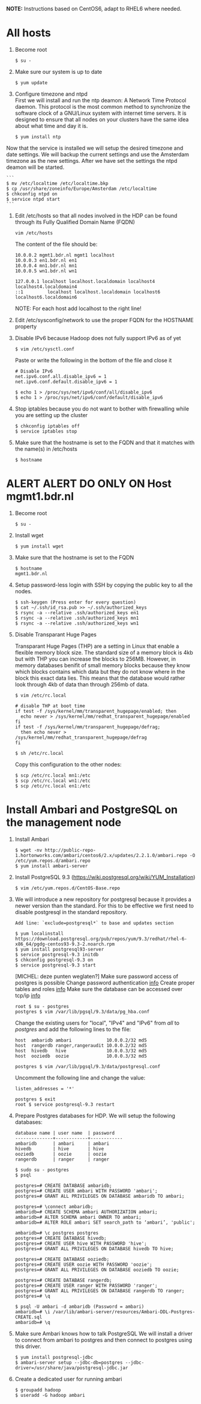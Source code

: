 **NOTE:** Instructions based on CentOS6, adapt to RHEL6 where needed.

# All hosts

1. Become root

    ```
    $ su -
    ```

1. Make sure our system is up to date

    ```
    $ yum update
    ```

1. Configure timezone and ntpd  
First we will install and run the ntp deamon: A Network Time Protocol daemon. This protocol is the most common method to synchronize the software clock of a GNU/Linux system with internet time servers. It is designed to ensure that all nodes on your clusters have the same idea about what time and day it is.
    
    ```
    $ yum install ntp
    ```
Now that the service is installed we will setup the desired timezone and date settings. We will backup the current settings and use the Amsterdam timezone as the new settings. After we have set the settings the ntpd deamon will be started.
    
    ```
    $ mv /etc/localtime /etc/localtime.bkp
    $ cp /usr/share/zoneinfo/Europe/Amsterdam /etc/localtime
    $ chkconfig ntpd on
    $ service ntpd start
    ```

1. Edit /etc/hosts so that all nodes involved in the HDP can be found through its Fully Qualified Domain Name (FQDN)

    ```
    vim /etc/hosts
    ```
    
    The content of the file should be:
    
    ```
	10.0.0.2 mgmt1.bdr.nl mgmt1 localhost
	10.0.0.3 en1.bdr.nl en1
	10.0.0.4 mn1.bdr.nl mn1
	10.0.0.5 wn1.bdr.nl wn1

	127.0.0.1 localhost localhost.localdomain localhost4 localhost4.localdomain4
	::1         localhost localhost.localdomain localhost6 localhost6.localdomain6
    ```
   
    NOTE: For each host add localhost to the right line!
   
1. Edit /etc/sysconfig/network to use the proper FQDN for the HOSTNAME property

1. Disable IPv6 because Hadoop does not fully support IPv6 as of yet

    ```
    $ vim /etc/sysctl.conf
    ```

    Paste or write the following in the bottom of the file and close it

    ```
    # Disable IPv6
    net.ipv6.conf.all.disable_ipv6 = 1
    net.ipv6.conf.default.disable_ipv6 = 1
    ```
    ```
    $ echo 1 > /proc/sys/net/ipv6/conf/all/disable_ipv6
    $ echo 1 > /proc/sys/net/ipv6/conf/default/disable_ipv6
    ```

1. Stop iptables because you do not want to bother with firewalling while you are setting up the cluster

    ```
    $ chkconfig iptables off
    $ service iptables stop
    ```

1. Make sure that the hostname is set to the FQDN and that it matches with the
   name(s) in /etc/hosts

    ```
    $ hostname
    ```

# ALERT ALERT DO ONLY ON Host mgmt1.bdr.nl

1. Become root

    ```
    $ su -
    ```

1. Install wget
    
    ```
    $ yum install wget
    ```
    
1. Make sure that the hostname is set to the FQDN

    ```
    $ hostname
    mgmt1.bdr.nl
    ```
    
1. Setup password-less login with SSH by copying the public key to all the nodes.

    ```
    $ ssh-keygen (Press enter for every question)
    $ cat ~/.ssh/id_rsa.pub >> ~/.ssh/authorized_keys
    $ rsync -a --relative .ssh/authorized_keys en1
    $ rsync -a --relative .ssh/authorized_keys mn1
    $ rsync -a --relative .ssh/authorized_keys wn1
    ```
    
1. Disable Transparant Huge Pages  

    Transparant Huge Pages (THP) are a setting in Linux that enable a flexible memory block size. The standard size of a memory block is 4kb but with THP you can increase the blocks to 256MB. However, in memory databases benifit of small memory blocks because they know which blocks contains which data but they do not know where in the block this exact data lies. This means that the database would rather look through 4kb of data than through 256mb of data.
    
    ```
    $ vim /etc/rc.local
    ```
    ```
    # disable THP at boot time
    if test -f /sys/kernel/mm/transparent_hugepage/enabled; then
      echo never > /sys/kernel/mm/redhat_transparent_hugepage/enabled
    fi
    if test -f /sys/kernel/mm/transparent_hugepage/defrag;
      then echo never > /sys/kernel/mm/redhat_transparent_hugepage/defrag
    fi
    ```
    ```
    $ sh /etc/rc.local
    ```

    Copy this configuration to the other nodes:

    ```
    $ scp /etc/rc.local mn1:/etc
    $ scp /etc/rc.local wn1:/etc
    $ scp /etc/rc.local en1:/etc
    ```

# Install Ambari and PostgreSQL on the management node

1. Install Ambari
    
    ```
    $ wget -nv http://public-repo-1.hortonworks.com/ambari/centos6/2.x/updates/2.2.1.0/ambari.repo -O /etc/yum.repos.d/ambari.repo
    $ yum install ambari-server
    ```

1. Install PostgreSQL 9.3 (https://wiki.postgresql.org/wiki/YUM_Installation)

    ```
    $ vim /etc/yum.repos.d/CentOS-Base.repo
    ```

1. We will introduce a new repository for postgresql because it provides a newer version than the standard. For this to be effective we first need to disable postgresql in the standard repository.

    ```
    Add line: `exclude=postgresql*` to base and updates section
    ```
    ```
    $ yum localinstall https://download.postgresql.org/pub/repos/yum/9.3/redhat/rhel-6-x86_64/pgdg-centos93-9.3-2.noarch.rpm
    $ yum install postgresql93-server
    $ service postgresql-9.3 initdb
    $ chkconfig postgresql-9.3 on
    $ service postgresql-9.3 start
    ```
    
    [MICHEL: deze punten weglaten?]
    Make sure password access of postgres is possible
    Change password authentication [info](http://stackoverflow.com/questions/18664074/getting-error-peer-authentication-failed-for-user-postgres-when-trying-to-ge)
    Create proper tables and roles [info](https://docs.hortonworks.com/HDPDocuments/Ambari-2.1.2.1/bk_ambari_reference_guide/content/_using_ambari_with_postgresql.html)
    Make sure the database can be accessed over tcp/ip [info](http://www.cyberciti.biz/tips/postgres-allow-remote-access-tcp-connection.html)
    
    ```
    root $ su - postgres
    postgres $ vim /var/lib/pgsql/9.3/data/pg_hba.conf
    ```
    
    Change the existing users for "local", "IPv4" and "IPv6" from *all* to *postgres* and add the following lines to the file:
    
    ```
    host  ambaridb ambari             10.0.0.2/32 md5
    host  rangerdb ranger,rangeraudit 10.0.0.2/32 md5
    host  hivedb   hive               10.0.0.3/32 md5
    host  ooziedb  oozie              10.0.0.3/32 md5
    ```
    
    ```
    postgres $ vim /var/lib/pgsql/9.3/data/postgresql.conf
    ```
    
    Uncomment the following line and change the value:

    ```
    listen_addresses = '*'
    ```

    ```
    postgres $ exit
    root $ service postgresql-9.3 restart
    ```

1. Prepare Postgres databases for HDP.
    We will setup the following databases:
    
    ```
    database name | user name  | password
    --------------+------------+------------
    ambaridb      | ambari     | ambari
    hivedb        | hive       | hive
    ooziedb       | oozie      | oozie
    rangerdb      | ranger     | ranger
    ```
    
    ```
    $ sudo su - postgres
    $ psql
    ```
    
    ```
    postgres=# CREATE DATABASE ambaridb;
    postgres=# CREATE USER ambari WITH PASSWORD 'ambari';
    postgres=# GRANT ALL PRIVILEGES ON DATABASE ambaridb TO ambari;
    ```
    
    ```
    postgres=# \connect ambaridb;
    ambaridb=# CREATE SCHEMA ambari AUTHORIZATION ambari;
    ambaridb=# ALTER SCHEMA ambari OWNER TO ambari;
    ambaridb=# ALTER ROLE ambari SET search_path to ‘ambari’, 'public';
    ```
    
    ```
    ambaridb=# \c postgres postgres
    postgres=# CREATE DATABASE hivedb;
    postgres=# CREATE USER hive WITH PASSWORD 'hive';
    postgres=# GRANT ALL PRIVILEGES ON DATABASE hivedb TO hive;
    ```
    
    ```
    postgres=# CREATE DATABASE ooziedb;
    postgres=# CREATE USER oozie WITH PASSWORD 'oozie';
    postgres=# GRANT ALL PRIVILEGES ON DATABASE ooziedb TO oozie;
    ```
    
    ```
    postgres=# CREATE DATABASE rangerdb;
    postgres=# CREATE USER ranger WITH PASSWORD 'ranger';
    postgres=# GRANT ALL PRIVILEGES ON DATABASE rangerdb TO ranger;
    postgres=# \q
    ```
    
    ```
    $ psql -U ambari -d ambaridb (Password = ambari)
    ambaridb=# \i /var/lib/ambari-server/resources/Ambari-DDL-Postgres-CREATE.sql
    ambaridb=# \q
    ```

1. Make sure Ambari knows how to talk PostgreSQL
    We will install a driver to connect from ambari to postgres and then connect to postgres using this driver.
    
    ```
    $ yum install postgresql-jdbc
    $ ambari-server setup --jdbc-db=postgres --jdbc-driver=/usr/share/java/postgresql-jdbc.jar
    ```

1. Create a dedicated user for running ambari

    ```
    $ groupadd hadoop
    $ useradd -G hadoop ambari
    ```
